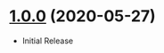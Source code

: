 <a name="1.0.0"></a>
# [1.0.0](https://github.com/flextype-themes/bootstrap-site) (2020-05-27)
* Initial Release
